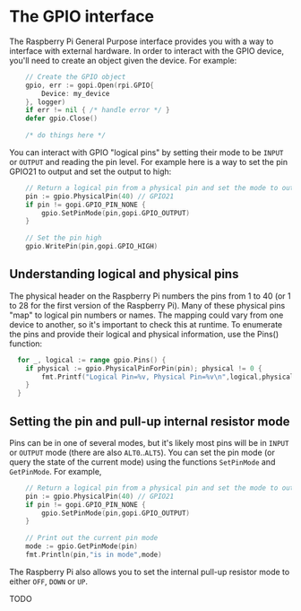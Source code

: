 
# The GPIO interface

The Raspberry Pi General Purpose interface provides you with a way to interface
with external hardware. In order to interact with the GPIO device, you'll need
to create an object given the device. For example:

```go
	// Create the GPIO object
    gpio, err := gopi.Open(rpi.GPIO{
		Device: my_device
	}, logger)
	if err != nil { /* handle error */ }
	defer gpio.Close()
	
	/* do things here */
```

You can interact with GPIO "logical pins" by setting their mode to be `INPUT`
or `OUTPUT` and reading the pin level. For example here is a way to set the
pin GPIO21 to output and set the output to high:

```go
	// Return a logical pin from a physical pin and set the mode to output
	pin := gpio.PhysicalPin(40) // GPIO21
	if pin != gopi.GPIO_PIN_NONE {
		gpio.SetPinMode(pin,gopi.GPIO_OUTPUT)
	}
	
	// Set the pin high
	gpio.WritePin(pin,gopi.GPIO_HIGH)
```

## Understanding logical and physical pins

The physical header on the Raspberry Pi numbers the pins from 1 to 40 (or
1 to 28 for the first version of the Raspberry Pi). Many of these physical
pins "map" to logical pin numbers or names. The mapping could vary from one
device to another, so it's important to check this at runtime. To enumerate
the pins and provide their logical and physical information, use the Pins()
function:

```go
  for _, logical := range gpio.Pins() {
	if physical := gpio.PhysicalPinForPin(pin); physical != 0 {
		fmt.Printf("Logical Pin=%v, Physical Pin=%v\n",logical,physical)
	}
  }
```

## Setting the pin and pull-up internal resistor mode

Pins can be in one of several modes, but it's likely most pins will be in
`INPUT` or `OUTPUT` mode (there are also `ALT0`..`ALT5`). You can set the
pin mode (or query the state of the current mode) using the functions
`SetPinMode` and `GetPinMode`. For example,

```go
	// Return a logical pin from a physical pin and set the mode to output
	pin := gpio.PhysicalPin(40) // GPIO21
	if pin != gopi.GPIO_PIN_NONE {
		gpio.SetPinMode(pin,gopi.GPIO_OUTPUT)
	}
	
	// Print out the current pin mode
	mode := gpio.GetPinMode(pin)
	fmt.Println(pin,"is in mode",mode)
```

The Raspberry Pi also allows you to set the internal pull-up resistor mode to
either `OFF`, `DOWN` or `UP`.

TODO






